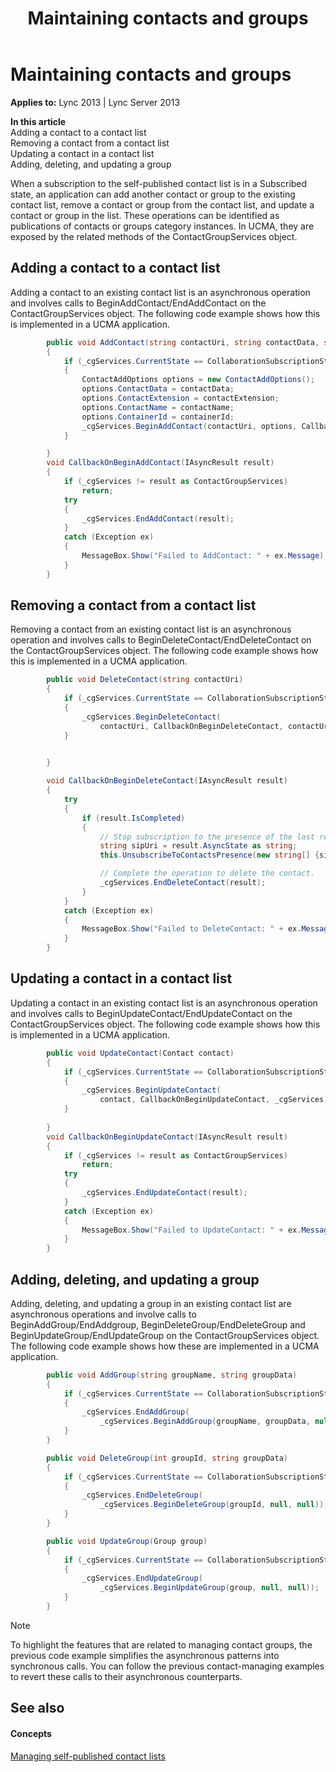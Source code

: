 ﻿---
title: Maintaining contacts and groups
TOCTitle: Maintaining contacts and groups
ms:assetid: 9233ed77-bebb-4ad4-aa9e-c19eb752d186
ms:mtpsurl: https://msdn.microsoft.com/en-us/library/Dn454634(v=office.15)
ms:contentKeyID: 57092876
ms.date: 07/24/2014
mtps_version: v=office.15
dev_langs:
- csharp
---

# Maintaining contacts and groups


**Applies to:** Lync 2013 | Lync Server 2013

**In this article**  
Adding a contact to a contact list  
Removing a contact from a contact list  
Updating a contact in a contact list  
Adding, deleting, and updating a group  

When a subscription to the self-published contact list is in a Subscribed state, an application can add another contact or group to the existing contact list, remove a contact or group from the contact list, and update a contact or group in the list. These operations can be identified as publications of contacts or groups category instances. In UCMA, they are exposed by the related methods of the ContactGroupServices object.

## Adding a contact to a contact list

Adding a contact to an existing contact list is an asynchronous operation and involves calls to BeginAddContact/EndAddContact on the ContactGroupServices object. The following code example shows how this is implemented in a UCMA application.

``` csharp
        public void AddContact(string contactUri, string contactData, string contactExtension, string contactName, int containerId)
        {
            if (_cgServices.CurrentState == CollaborationSubscriptionState.Subscribed) 
            {
                ContactAddOptions options = new ContactAddOptions();
                options.ContactData = contactData;
                options.ContactExtension = contactExtension;
                options.ContactName = contactName;
                options.ContainerId = containerId;
                _cgServices.BeginAddContact(contactUri, options, CallbackOnBeginAddContact, _cgServices);
            }

        }
        void CallbackOnBeginAddContact(IAsyncResult result)
        {
            if (_cgServices != result as ContactGroupServices)
                return;
            try
            {
                _cgServices.EndAddContact(result);
            }
            catch (Exception ex)
            {
                MessageBox.Show("Failed to AddContact: " + ex.Message);
            }
        }

```

## Removing a contact from a contact list

Removing a contact from an existing contact list is an asynchronous operation and involves calls to BeginDeleteContact/EndDeleteContact on the ContactGroupServices object. The following code example shows how this is implemented in a UCMA application.

``` csharp
        public void DeleteContact(string contactUri)
        {
            if (_cgServices.CurrentState == CollaborationSubscriptionState.Subscribed)
            {
                _cgServices.BeginDeleteContact(
                    contactUri, CallbackOnBeginDeleteContact, contactUri);
            }

                
        }

        void CallbackOnBeginDeleteContact(IAsyncResult result)
        {
            try
            {
                if (result.IsCompleted)
                {
                    // Stop subscription to the presence of the last removed contact.
                    string sipUri = result.AsyncState as string;
                    this.UnsubscribeToContactsPresence(new string[] {sipUri} );

                    // Complete the operation to delete the contact.
                    _cgServices.EndDeleteContact(result);
                }
            }
            catch (Exception ex)
            {
                MessageBox.Show("Failed to DeleteContact: " + ex.Message);
            }
        }

```

## Updating a contact in a contact list

Updating a contact in an existing contact list is an asynchronous operation and involves calls to BeginUpdateContact/EndUpdateContact on the ContactGroupServices object. The following code example shows how this is implemented in a UCMA application.

``` csharp
        public void UpdateContact(Contact contact)
        {
            if (_cgServices.CurrentState == CollaborationSubscriptionState.Subscribed)
            {
                _cgServices.BeginUpdateContact(
                    contact, CallbackOnBeginUpdateContact, _cgServices);
            }
           
        }
        void CallbackOnBeginUpdateContact(IAsyncResult result)
        {
            if (_cgServices != result as ContactGroupServices)
                return;
            try
            {
                _cgServices.EndUpdateContact(result);
            }
            catch (Exception ex)
            {
                MessageBox.Show("Failed to UpdateContact: " + ex.Message);
            }
        }

```

## Adding, deleting, and updating a group

Adding, deleting, and updating a group in an existing contact list are asynchronous operations and involve calls to BeginAddGroup/EndAddgroup, BeginDeleteGroup/EndDeleteGroup and BeginUpdateGroup/EndUpdateGroup on the ContactGroupServices object. The following code example shows how these are implemented in a UCMA application.

``` csharp
        public void AddGroup(string groupName, string groupData)
        {
            if (_cgServices.CurrentState == CollaborationSubscriptionState.Subscribed)
            {
                _cgServices.EndAddGroup(
                    _cgServices.BeginAddGroup(groupName, groupData, null, null));
            }
        }

        public void DeleteGroup(int groupId, string groupData)
        {
            if (_cgServices.CurrentState == CollaborationSubscriptionState.Subscribed)
            {
                _cgServices.EndDeleteGroup(
                    _cgServices.BeginDeleteGroup(groupId, null, null));
            }
        }

        public void UpdateGroup(Group group)
        {
            if (_cgServices.CurrentState == CollaborationSubscriptionState.Subscribed)
            {
                _cgServices.EndUpdateGroup(
                    _cgServices.BeginUpdateGroup(group, null, null));
            }
        }

```


> [!NOTE]
> <P>To highlight the features that are related to managing contact groups, the previous code example simplifies the asynchronous patterns into synchronous calls. You can follow the previous contact-managing examples to revert these calls to their asynchronous counterparts.</P>



## See also

#### Concepts

[Managing self-published contact lists](managing-self-published-contact-lists.md)

